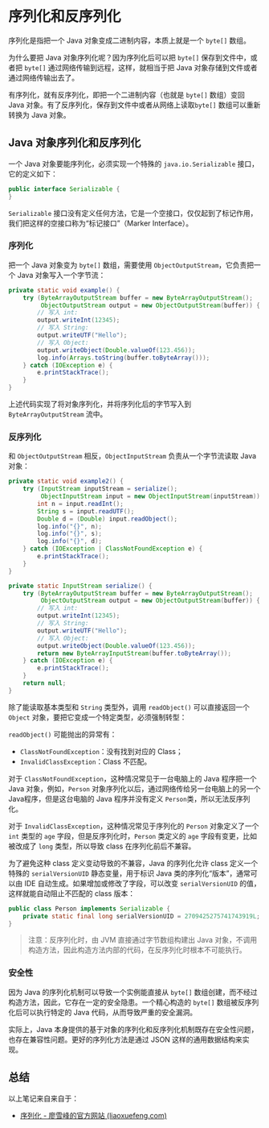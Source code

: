 # 序列化和反序列化

序列化是指把一个 Java 对象变成二进制内容，本质上就是一个 `byte[]` 数组。

为什么要把 Java 对象序列化呢？因为序列化后可以把 `byte[]` 保存到文件中，或者把 `byte[]` 通过网络传输到远程，这样，就相当于把 Java 对象存储到文件或者通过网络传输出去了。

有序列化，就有反序列化，即把一个二进制内容（也就是 `byte[]` 数组）变回 Java 对象。有了反序列化，保存到文件中或者从网络上读取`byte[]` 数组可以重新转换为 Java 对象。

## Java 对象序列化和反序列化

一个 Java 对象要能序列化，必须实现一个特殊的 `java.io.Serializable` 接口，它的定义如下：

```java
public interface Serializable {
}
```

`Serializable` 接口没有定义任何方法，它是一个空接口，仅仅起到了标记作用，我们把这样的空接口称为“标记接口”（Marker Interface）。

### 序列化

把一个 Java 对象变为 `byte[]` 数组，需要使用 `ObjectOutputStream`，它负责把一个 Java 对象写入一个字节流：

```java
private static void example() {
    try (ByteArrayOutputStream buffer = new ByteArrayOutputStream();
         ObjectOutputStream output = new ObjectOutputStream(buffer)) {
        // 写入 int:
        output.writeInt(12345);
        // 写入 String:
        output.writeUTF("Hello");
        // 写入 Object:
        output.writeObject(Double.valueOf(123.456));
        log.info(Arrays.toString(buffer.toByteArray()));
    } catch (IOException e) {
        e.printStackTrace();
    }
}
```

上述代码实现了将对象序列化，并将序列化后的字节写入到 `ByteArrayOutputStream` 流中。

### 反序列化

和 `ObjectOutputStream` 相反，`ObjectInputStream` 负责从一个字节流读取 Java对象：

```java
private static void example2() {
    try (InputStream inputStream = serialize();
         ObjectInputStream input = new ObjectInputStream(inputStream)) {
        int n = input.readInt();
        String s = input.readUTF();
        Double d = (Double) input.readObject();
        log.info("{}", n);
        log.info("{}", s);
        log.info("{}", d);
    } catch (IOException | ClassNotFoundException e) {
        e.printStackTrace();
    }
}

private static InputStream serialize() {
    try (ByteArrayOutputStream buffer = new ByteArrayOutputStream();
         ObjectOutputStream output = new ObjectOutputStream(buffer)) {
        // 写入 int:
        output.writeInt(12345);
        // 写入 String:
        output.writeUTF("Hello");
        // 写入 Object:
        output.writeObject(Double.valueOf(123.456));
        return new ByteArrayInputStream(buffer.toByteArray());
    } catch (IOException e) {
        e.printStackTrace();
    }
    return null;
}
```

除了能读取基本类型和 `String` 类型外，调用 `readObject()` 可以直接返回一个 `Object` 对象，要把它变成一个特定类型，必须强制转型：

`readObject()` 可能抛出的异常有：

- `ClassNotFoundException`：没有找到对应的 Class；
- `InvalidClassException`：Class 不匹配。

对于 `ClassNotFoundException`，这种情况常见于一台电脑上的 Java 程序把一个 Java 对象，例如，`Person` 对象序列化以后，通过网络传给另一台电脑上的另一个Java程序，但是这台电脑的 Java 程序并没有定义 `Person`类，所以无法反序列化。

对于 `InvalidClassException`，这种情况常见于序列化的 `Person` 对象定义了一个 `int` 类型的 `age` 字段，但是反序列化时，`Person` 类定义的 `age` 字段有变更，比如被改成了 `long` 类型，所以导致 class 在序列化前后不兼容。

为了避免这种 class 定义变动导致的不兼容，Java 的序列化允许 class 定义一个特殊的 `serialVersionUID` 静态变量，用于标识 Java 类的序列化“版本”，通常可以由 IDE 自动生成。如果增加或修改了字段，可以改变 `serialVersionUID` 的值，这样就能自动阻止不匹配的 class 版本：

```java
public class Person implements Serializable {
    private static final long serialVersionUID = 2709425275741743919L;
}
```

> 注意：反序列化时，由 JVM 直接通过字节数组构建出 Java 对象，不调用构造方法，因此构造方法内部的代码，在反序列化时根本不可能执行。

### 安全性

因为 Java 的序列化机制可以导致一个实例能直接从 `byte[]` 数组创建，而不经过构造方法，因此，它存在一定的安全隐患。一个精心构造的 `byte[]` 数组被反序列化后可以执行特定的 Java 代码，从而导致严重的安全漏洞。

实际上，Java 本身提供的基于对象的序列化和反序列化机制既存在安全性问题，也存在兼容性问题。更好的序列化方法是通过 JSON 这样的通用数据结构来实现。

## 总结

以上笔记来自来自于：

- [序列化 - 廖雪峰的官方网站 (liaoxuefeng.com)](https://www.liaoxuefeng.com/wiki/1252599548343744/1298366845681698)